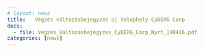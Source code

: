 ```yaml
---
# layout: news
title:   Végzés változásbejegyzés új telephely CyBERG Corp
docs:
  - file: Vegzes_Valtozasbejegyzes_CyBERG_Corp_Nyrt_190416.pdf
categories: [news]
---
```

